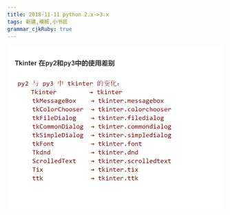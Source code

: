 ```yaml
---
title: 2018-11-11 python 2.x->3.x
tags: 新建,模板,小书匠
grammar_cjkRuby: true
---
```



![enter description here](https://www.github.com/Merlynr/Markdown/raw/noteImg/小书匠/1541945440426.png)